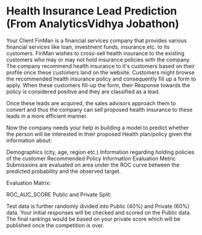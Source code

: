 

# Health Insurance Lead Prediction (From AnalyticsVidhya Jobathon)

Your Client FinMan is a financial services company that provides various financial services like loan, investment funds, insurance etc. to its customers. FinMan wishes to cross-sell health insurance to the existing customers who may or may not hold insurance policies with the company. The company recommend health insurance to it's customers based on their profile once these customers land on the website. Customers might browse the recommended health insurance policy and consequently fill up a form to apply. When these customers fill-up the form, their Response towards the policy is considered positive and they are classified as a lead.

Once these leads are acquired, the sales advisors approach them to convert and thus the company can sell proposed health insurance to these leads in a more efficient manner.

Now the company needs your help in building a model to predict whether the person will be interested in their proposed Health plan/policy given the information about:

Demographics (city, age, region etc.) Information regarding holding policies of the customer Recommended Policy Information Evaluation Metric Submissions are evaluated on area under the ROC curve between the predicted probability and the observed target.

Evaluation Matrix:

ROC_AUC_SCORE
Public and Private Split:

Test data is further randomly divided into Public (40%) and Private (60%) data. Your initial responses will be checked and scored on the Public data. The final rankings would be based on your private score which will be published once the competition is over.
